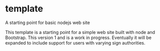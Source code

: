 # template
A starting point for basic nodejs web site

This template is a starting point for a simple web site built with node and Bootstrap. This version 1 and is a work in progress. Eventually it will be expanded to include support for users with varying sign authorities. 
